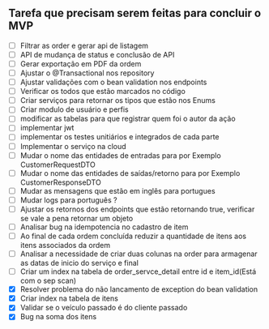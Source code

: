 ## Tarefa que precisam serem feitas para concluir o MVP

- [ ]  Filtrar as order e gerar api de listagem
- [ ]  API de mudança de status e conclusão de API
- [ ]  Gerar exportação em PDF da ordem
- [ ]  Ajustar o @Transactional nos repository
- [ ]  Ajustar validações com o bean validation nos endpoints
- [ ]  Verificar os todos que estão marcados no código
- [ ]  Criar serviços para retornar os tipos que estão nos Enums
- [ ]  Criar modulo de usuário e perfis
- [ ]  modificar as tabelas para que registrar quem foi o autor da ação
- [ ]  implementar jwt
- [ ]  implementar os testes unitiários e integrados de cada parte
- [ ]  Implementar o serviço na cloud
- [ ]  Mudar o nome das entidades de entradas para por Exemplo CustomerRequestDTO
- [ ]  Mudar o nome das entidades de saídas/retorno para por Exemplo CustomerResponseDTO
- [ ]  Mudar as mensagens que estão em inglês para portugues
- [ ]  Mudar logs para português ?
- [ ]  Ajustar os retornos dos endpoints que estão retornando true, verificar se vale a pena retornar um objeto
- [ ]  Analisar bug na idempotencia no cadastro de item
- [ ] Ao final de cada ordem concluída reduzir a quantidade de itens aos itens associados da ordem
- [ ] Analisar a necessidade de criar duas colunas na order para armagenar as datas de inicio do serviço e final
- [ ] Criar um index na tabela de order_servce_detail entre id e item_id(Está com o sep scan)
- [X]  Resolver problema do não lancamento de exception do bean validation
- [X] Criar index na tabela de itens
- [X] Validar se o veículo passado é do cliente passado
- [X] Bug na soma dos itens 